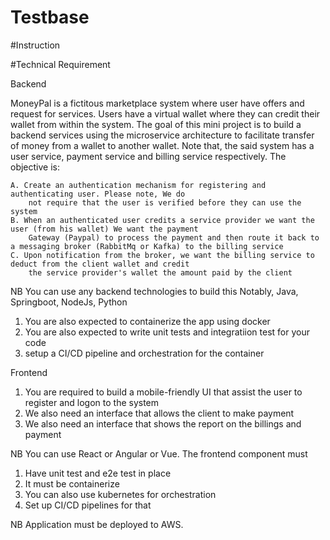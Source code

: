 # Testbase

#Instruction

#Technical Requirement

Backend

MoneyPal is a fictitous marketplace system where user have offers and request for services. Users 
have a virtual wallet where they can credit their wallet from within the system. The goal of this
mini project is to build a backend services using the microservice architecture to facilitate transfer
of money from a wallet to another wallet. Note that, the said system has a user service, payment service and
billing service respectively. The objective is:
	
	A. Create an authentication mechanism for registering and authenticating user. Please note, We do
		not require that the user is verified before they can use the system
	B. When an authenticated user credits a service provider we want the user (from his wallet) We want the payment
		Gateway (Paypal) to process the payment and then route it back to a messaging broker (RabbitMq or Kafka) to the billing service
	C. Upon notification from the broker, we want the billing service to deduct from the client wallet and credit
		the service provider's wallet the amount paid by the client

NB You can use any backend technologies to build this Notably, Java, Springboot, NodeJs, Python
1. You are also expected to containerize the app using docker
2. You are also expected to write unit tests and integratiion test for your code
3. setup a CI/CD pipeline and orchestration for the container

Frontend

1. You are required to build a mobile-friendly UI that assist the user to register and logon to the 
system
2. We also need an interface that allows the client to make payment
3. We also need an interface that shows the report on the billings and payment

NB You can use React or Angular or Vue. The frontend component must

1. Have unit test and e2e test in place
2. It must be containerize
3. You can also use kubernetes for orchestration
4. Set up CI/CD pipelines for that


NB Application must be deployed to AWS.
